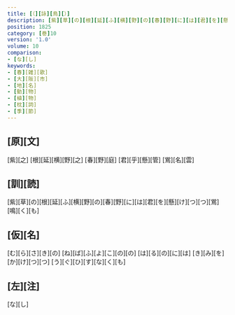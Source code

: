 ```yaml
---
title: [（][詠][鳥][）]
description: [紫][草][の][根][延][ふ][横][野][の][春][野][に][は][君][を][懸][け][つ][つ][鴬][鳴][く][も]
position: 1825
category: [巻]10
version: '1.0'
volume: 10
comparison:
- [な][し]
keywords:
- [春][雑][歌]
- [大][阪][市]
- [地][名]
- [動][物]
- [植][物]
- [枕][詞]
- [季][節]
---
```


## [原][文]

[紫][之] [根][延][横][野][之] [春][野][庭] [君][乎][懸][管] [鴬][名][雲]

## [訓][読]

[紫][草][の][根][延][ふ][横][野][の][春][野][に][は][君][を][懸][け][つ][つ][鴬][鳴][く][も]

## [仮][名]

[む][ら][さ][き][の] [ね][ば][ふ][よ][こ][の][の] [は][る][の][に][は] [き][み][を][か][け][つ][つ] [う][ぐ][ひ][す][な][く][も]

## [左][注]

[な][し]
